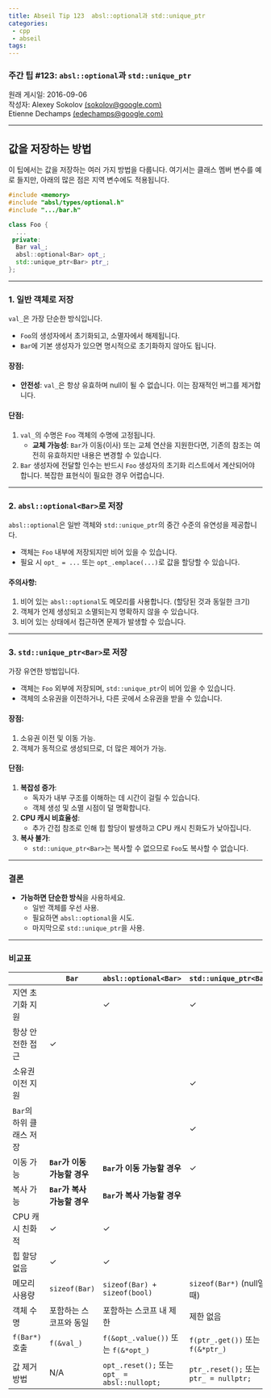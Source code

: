 ```yaml
---
title: Abseil Tip 123  absl::optional과 std::unique_ptr
categories:
 - cpp
 - abseil
tags:
---
```


### 주간 팁 #123: `absl::optional`과 `std::unique_ptr`

원래 게시일: 2016-09-06  
작성자: Alexey Sokolov [(sokolov@google.com)](mailto:sokolov@google.com)  
Etienne Dechamps [(edechamps@google.com)](mailto:edechamps@google.com)

---

## 값을 저장하는 방법

이 팁에서는 값을 저장하는 여러 가지 방법을 다룹니다. 여기서는 클래스 멤버 변수를 예로 들지만, 아래의 많은 점은 지역 변수에도 적용됩니다.

```cpp
#include <memory>
#include "absl/types/optional.h"
#include ".../bar.h"

class Foo {
  ...
 private:
  Bar val_;
  absl::optional<Bar> opt_;
  std::unique_ptr<Bar> ptr_;
};
```

---

### **1. 일반 객체로 저장**

`val_`은 가장 단순한 방식입니다.  
- `Foo`의 생성자에서 초기화되고, 소멸자에서 해제됩니다.
- `Bar`에 기본 생성자가 있으면 명시적으로 초기화하지 않아도 됩니다.

#### **장점**:
- **안전성**: `val_`은 항상 유효하며 null이 될 수 없습니다. 이는 잠재적인 버그를 제거합니다.

#### **단점**:
1. `val_`의 수명은 `Foo` 객체의 수명에 고정됩니다.  
   - **교체 가능성**: `Bar`가 이동(이사) 또는 교체 연산을 지원한다면, 기존의 참조는 여전히 유효하지만 내용은 변경할 수 있습니다.
2. `Bar` 생성자에 전달할 인수는 반드시 `Foo` 생성자의 초기화 리스트에서 계산되어야 합니다. 복잡한 표현식이 필요한 경우 어렵습니다.

---

### **2. `absl::optional<Bar>`로 저장**

`absl::optional`은 일반 객체와 `std::unique_ptr`의 중간 수준의 유연성을 제공합니다.  
- 객체는 `Foo` 내부에 저장되지만 비어 있을 수 있습니다.
- 필요 시 `opt_ = ...` 또는 `opt_.emplace(...)`로 값을 할당할 수 있습니다.

#### **주의사항**:
1. 비어 있는 `absl::optional`도 메모리를 사용합니다. (할당된 것과 동일한 크기)
2. 객체가 언제 생성되고 소멸되는지 명확하지 않을 수 있습니다.
3. 비어 있는 상태에서 접근하면 문제가 발생할 수 있습니다.

---

### **3. `std::unique_ptr<Bar>`로 저장**

가장 유연한 방법입니다.  
- 객체는 `Foo` 외부에 저장되며, `std::unique_ptr`이 비어 있을 수 있습니다.
- 객체의 소유권을 이전하거나, 다른 곳에서 소유권을 받을 수 있습니다.

#### **장점**:
1. 소유권 이전 및 이동 가능.
2. 객체가 동적으로 생성되므로, 더 많은 제어가 가능.

#### **단점**:
1. **복잡성 증가**:
   - 독자가 내부 구조를 이해하는 데 시간이 걸릴 수 있습니다.
   - 객체 생성 및 소멸 시점이 덜 명확합니다.
2. **CPU 캐시 비효율성**:
   - 추가 간접 참조로 인해 힙 할당이 발생하고 CPU 캐시 친화도가 낮아집니다.
3. **복사 불가**:
   - `std::unique_ptr<Bar>`는 복사할 수 없으므로 `Foo`도 복사할 수 없습니다.

---

### **결론**

- **가능하면 단순한 방식**을 사용하세요.
  - 일반 객체를 우선 사용.
  - 필요하면 `absl::optional`을 시도.
  - 마지막으로 `std::unique_ptr`을 사용.

---

### **비교표**

|                     | **`Bar`**                     | **`absl::optional<Bar>`**            | **`std::unique_ptr<Bar>`**            |
|---------------------|-------------------------------|--------------------------------------|---------------------------------------|
| 지연 초기화 지원   |                               | ✓                                    | ✓                                     |
| 항상 안전한 접근    | ✓                             |                                      |                                       |
| 소유권 이전 지원    |                               |                                      | ✓                                     |
| `Bar`의 하위 클래스 저장 |                             |                                      | ✓                                     |
| 이동 가능           | **`Bar`가 이동 가능할 경우** | **`Bar`가 이동 가능할 경우**         | ✓                                     |
| 복사 가능           | **`Bar`가 복사 가능할 경우** | **`Bar`가 복사 가능할 경우**         |                                       |
| CPU 캐시 친화적     | ✓                             | ✓                                    |                                       |
| 힙 할당 없음        | ✓                             | ✓                                    |                                       |
| 메모리 사용량       | `sizeof(Bar)`                | `sizeof(Bar) + sizeof(bool)`         | `sizeof(Bar*)` (null일 때)            |
| 객체 수명           | 포함하는 스코프와 동일       | 포함하는 스코프 내 제한              | 제한 없음                            |
| `f(Bar*)` 호출      | `f(&val_)`                   | `f(&opt_.value())` 또는 `f(&*opt_)` | `f(ptr_.get())` 또는 `f(&*ptr_)`     |
| 값 제거 방법        | N/A                           | `opt_.reset();` 또는 `opt_ = absl::nullopt;` | `ptr_.reset();` 또는 `ptr_ = nullptr;` |

[^deleter]: 사용자 정의 삭제자가 있는 경우 추가 공간이 필요합니다.  
[^padding]: 패딩이 추가될 수 있습니다.